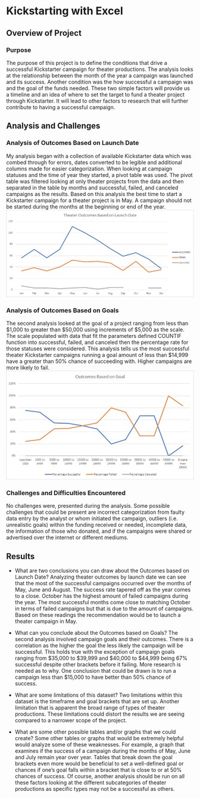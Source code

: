 # Kickstarting with Excel

## Overview of Project

### Purpose
The purpose of this project is to define the conditions that drive a successful Kickstarter campaign for theater productions. The analysis looks at the relationship between the month of the year a campaign was launched and its success. Another condition was the how successful a campaign was and the goal of the funds needed. These two simple factors will provide us a timeline and an idea of where to set the target to fund a theater project through Kickstarter. It will lead to other factors to research that will further contribute to having a successful campaign.

## Analysis and Challenges

### Analysis of Outcomes Based on Launch Date
My analysis began with a collection of available Kickstarter data which was combed through for errors, dates converted to be legible and additional columns made for easier categorization. When looking at campaign statuses and the time of year they started, a pivot table was used. The pivot table was filtered looking at only theater projects from the data and then separated in the table by months and successful, failed, and canceled campaigns as the results. Based on this analysis the best time to start a Kickstarter campaign for a theater project is in May. A campaign should not be started during the months at the beginning or end of the year.
![Outcomes Based on Launch Date Analysis](Resources/Theater_Outcomes_vs_Launch.png)


### Analysis of Outcomes Based on Goals
The second analysis looked at the goal of a project ranging from less than $1,000 to greater than $50,000 using increments of $5,000 as the scale. The scale populated with data that fit the parameters defined COUNTIF function into successful, failed, and canceled then the percentage rate for those statuses were considered.  This analysis tells us the most successful theater Kickstarter campaigns running a goal amount of less than $14,999 have a greater than 50% chance of succeeding with. Higher campaigns are more likely to fail.
![Outcomes Based on Goals Analysis](Resources/Outcomes_vs_Goals.png)

### Challenges and Difficulties Encountered
No challenges were, presented during the analysis. Some possible challenges that could be present are incorrect categorization from faulty data entry by the analyst or whom initiated the campaign, outliers (i.e. unrealistic goals) within the funding received or needed, incomplete data, the information of those who donated, and if the campaigns were shared or advertised over the internet or different mediums. 

## Results

- What are two conclusions you can draw about the Outcomes based on Launch Date?
Analyzing theater outcomes by launch date we can see that the most of the successful campaigns occurred over the months of May, June and August. The success rate tapered off as the year comes to a close. October has the highest amount of failed campaigns during the year. The most successful months come close to matching October in terms of failed campaigns but that is due to the amount of campaigns. Based on these readings the recommendation would be to launch a theater campaign in May.

- What can you conclude about the Outcomes based on Goals?
The second analysis involved campaign goals and their outcomes. There is a correlation as the higher the goal the less likely the campaign will be successful. This holds true with the exception of campaign goals ranging from $35,000 to $39,999 and $40,000 to $44,999 being 67% successful despite other brackets before it failing. More research is needed as to why. One conclusion that could be drawn is to run a campaign less than $15,000 to have better than 50% chance of success.

- What are some limitations of this dataset?
Two limitations within this dataset is the timeframe and goal brackets that are set up.  Another limitation that is apparent the broad range of types of theater productions. These limitations could distort the results we are seeing compared to a narrower scope of the project. 

- What are some other possible tables and/or graphs that we could create?
Some other tables or graphs that would be extremely helpful would analyze some of these weaknesses. For example, a graph that examines if the success of a campaign during the months of May, June and July remain year over year. Tables that break down the goal brackets even more would be beneficial to set a well-defined goal or chances if one’s goal falls within a bracket that is close to or at 50% chances of success. Of course, another analysis should be run on all these factors looking at the different subcategories of theater productions as specific types may not be a successful as others.

